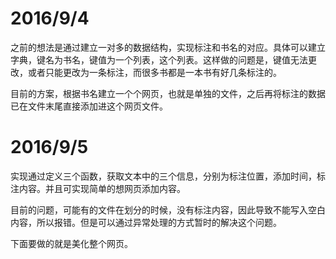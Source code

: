 # 2016/9/4
之前的想法是通过建立一对多的数据结构，实现标注和书名的对应。具体可以建立字典，键名为书名，键值为一个列表，这个列表。这样做的问题是，键值无法更改，或者只能更改为一条标注，而很多书都是一本书有好几条标注的。

目前的方案，根据书名建立一个个网页，也就是单独的文件，之后再将标注的数据已在文件末尾直接添加进这个网页文件。

# 2016/9/5
实现通过定义三个函数，获取文本中的三个信息，分别为标注位置，添加时间，标注内容。并且可实现简单的想网页添加内容。

目前的问题，可能有的文件在划分的时候，没有标注内容，因此导致不能写入空白内容，所以报错。但是可以通过异常处理的方式暂时的解决这个问题。

下面要做的就是美化整个网页。
